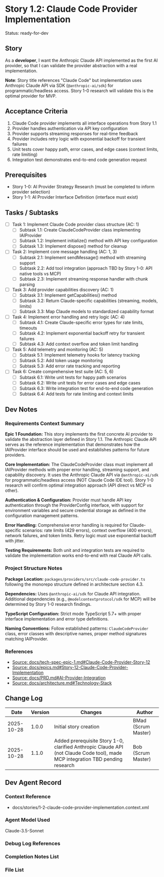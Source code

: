 # Story 1.2: Claude Code Provider Implementation

Status: ready-for-dev

## Story

As a **developer**,
I want the Anthropic Claude API implemented as the first AI provider,
so that I can validate the provider abstraction with a real implementation.

**Note**: Story title references "Claude Code" but implementation uses Anthropic Claude API via SDK (`@anthropic-ai/sdk`) for programmatic/headless access. Story 1-0 research will validate this is the optimal provider for MVP.

## Acceptance Criteria

1. Claude Code provider implements all interface operations from Story 1.1
2. Provider handles authentication via API key configuration
3. Provider supports streaming responses for real-time feedback
4. Provider includes retry logic with exponential backoff for transient failures
5. Unit tests cover happy path, error cases, and edge cases (context limits, rate limiting)
6. Integration test demonstrates end-to-end code generation request

## Prerequisites

- Story 1-0: AI Provider Strategy Research (must be completed to inform provider selection)
- Story 1-1: AI Provider Interface Definition (interface must exist)

## Tasks / Subtasks

- [ ] Task 1: Implement Claude Code provider class structure (AC: 1)
  - [ ] Subtask 1.1: Create ClaudeCodeProvider class implementing IAIProvider
  - [ ] Subtask 1.2: Implement initialize() method with API key configuration
  - [ ] Subtask 1.3: Implement dispose() method for cleanup
- [ ] Task 2: Implement core message handling (AC: 1, 3)
  - [ ] Subtask 2.1: Implement sendMessage() method with streaming support
  - [ ] Subtask 2.2: Add tool integration (approach TBD by Story 1-0: API native tools vs MCP)
  - [ ] Subtask 2.3: Implement streaming response handler with chunk parsing
- [ ] Task 3: Add provider capabilities discovery (AC: 1)
  - [ ] Subtask 3.1: Implement getCapabilities() method
  - [ ] Subtask 3.2: Return Claude-specific capabilities (streaming, models, limits)
  - [ ] Subtask 3.3: Map Claude models to standardized capability format
- [ ] Task 4: Implement error handling and retry logic (AC: 4)
  - [ ] Subtask 4.1: Create Claude-specific error types for rate limits, timeouts
  - [ ] Subtask 4.2: Implement exponential backoff retry for transient failures
  - [ ] Subtask 4.3: Add context overflow and token limit handling
- [ ] Task 5: Add telemetry and monitoring (AC: 5)
  - [ ] Subtask 5.1: Implement telemetry hooks for latency tracking
  - [ ] Subtask 5.2: Add token usage monitoring
  - [ ] Subtask 5.3: Add error rate tracking and reporting
- [ ] Task 6: Create comprehensive test suite (AC: 5, 6)
  - [ ] Subtask 6.1: Write unit tests for happy path scenarios
  - [ ] Subtask 6.2: Write unit tests for error cases and edge cases
  - [ ] Subtask 6.3: Write integration test for end-to-end code generation
  - [ ] Subtask 6.4: Add tests for rate limiting and context limits

## Dev Notes

### Requirements Context Summary

**Epic 1 Foundation:** This story implements the first concrete AI provider to validate the abstraction layer defined in Story 1.1. The Anthropic Claude API serves as the reference implementation that demonstrates how the IAIProvider interface should be used and establishes patterns for future providers.

**Core Implementation:** The ClaudeCodeProvider class must implement all IAIProvider methods with proper error handling, streaming support, and capability discovery. It uses the Anthropic Claude API via `@anthropic-ai/sdk` for programmatic/headless access (NOT Claude Code IDE tool). Story 1-0 research will confirm optimal integration approach (API direct vs MCP vs other).

**Authentication & Configuration:** Provider must handle API key authentication through the ProviderConfig interface, with support for environment variables and secure credential storage as defined in the configuration management patterns.

**Error Handling:** Comprehensive error handling is required for Claude-specific scenarios: rate limits (429 errors), context overflow (400 errors), network failures, and token limits. Retry logic must use exponential backoff with jitter.

**Testing Requirements:** Both unit and integration tests are required to validate the implementation works end-to-end with real Claude API calls.

### Project Structure Notes

**Package Location:** `packages/providers/src/claude-code-provider.ts` following the monorepo structure defined in architecture section 4.3.

**Dependencies:** Uses `@anthropic-ai/sdk` for Claude API integration. Additional dependencies (e.g., `@modelcontextprotocol/sdk` for MCP) will be determined by Story 1-0 research findings.

**TypeScript Configuration:** Strict mode TypeScript 5.7+ with proper interface implementation and error type definitions.

**Naming Conventions:** Follow established patterns: `ClaudeCodeProvider` class, error classes with descriptive names, proper method signatures matching IAIProvider.

### References

- [Source: docs/tech-spec-epic-1.md#Claude-Code-Provider-Story-12](F:\Code\Repos\Tamma\docs\tech-spec-epic-1.md#Claude-Code-Provider-Story-12)
- [Source: docs/epics.md#Story-12-Claude-Code-Provider-Implementation](F:\Code\Repos\Tamma\docs\epics.md#Story-12-Claude-Code-Provider-Implementation)
- [Source: docs/PRD.md#AI-Provider-Integration](F:\Code\Repos\Tamma\docs\PRD.md#AI-Provider-Integration)
- [Source: docs/architecture.md#Technology-Stack](F:\Code\Repos\Tamma\docs\architecture.md#Technology-Stack)

## Change Log

| Date | Version | Changes | Author |
|------|---------|----------|--------|
| 2025-10-28 | 1.0.0 | Initial story creation | BMad (Scrum Master) |
| 2025-10-28 | 1.1.0 | Added prerequisite Story 1-0, clarified Anthropic Claude API (not Claude Code tool), made MCP integration TBD pending research | Bob (Scrum Master) |

## Dev Agent Record

### Context Reference

- docs/stories/1-2-claude-code-provider-implementation.context.xml

### Agent Model Used

Claude-3.5-Sonnet

### Debug Log References

### Completion Notes List

### File List